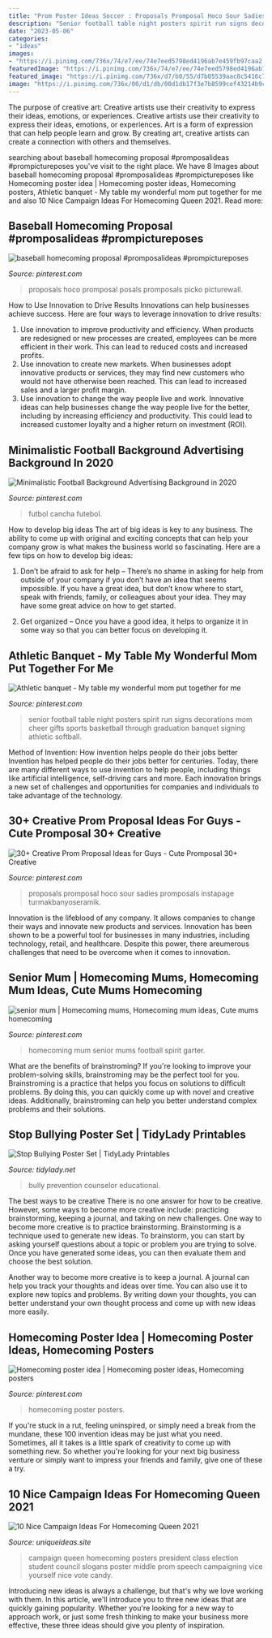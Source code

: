```yaml
---
title: "Prom Poster Ideas Soccer : Proposals Promposal Hoco Sour Sadies Promposals Instapage Turmakbanyoseramik"
description: "Senior football table night posters spirit run signs decorations mom cheer gifts sports basketball through graduation banquet signing athletic softball"
date: "2023-05-06"
categories:
- "ideas"
images:
- "https://i.pinimg.com/736x/74/e7/ee/74e7eed5798ed4196ab7e459fb97caa2.jpg"
featuredImage: "https://i.pinimg.com/736x/74/e7/ee/74e7eed5798ed4196ab7e459fb97caa2.jpg"
featured_image: "https://i.pinimg.com/736x/d7/b0/55/d7b05539aac8c5416c73ca046f977742.jpg"
image: "https://i.pinimg.com/736x/00/d1/db/00d1db17f3e7b8599cef43214b9c1cc5.jpg"
---
```



The purpose of creative art: Creative artists use their creativity to express their ideas, emotions, or experiences.
Creative artists use their creativity to express their ideas, emotions, or experiences. Art is a form of expression that can help people learn and grow. By creating art, creative artists can create a connection with others and themselves.

	

		
searching about baseball homecoming proposal #promposalideas #prompictureposes you've visit to the right place. We have 8 Images about baseball homecoming proposal #promposalideas #prompictureposes like Homecoming poster idea | Homecoming poster ideas, Homecoming posters, Athletic banquet - My table my wonderful mom put together for me and also 10 Nice Campaign Ideas For Homecoming Queen 2021. Read more:
		
    
## Baseball Homecoming Proposal #promposalideas #prompictureposes

<img loading=lazy src="https://i.pinimg.com/736x/1a/26/28/1a26285c38878dc647fb16de90ef5486.jpg" onerror="this.onerror=null;this.src='https://tse1.mm.bing.net/th?id=OIP.ZlX5pqycCymwhWX1p6bkdQHaJ3&amp;pid=15.1';" alt="baseball homecoming proposal #promposalideas #prompictureposes">

_Source: pinterest.com_

>proposals hoco promposal posals promposals picko picturewall. 

	

How to Use Innovation to Drive Results
Innovations can help businesses achieve success. Here are four ways to leverage innovation to drive results:
1. Use innovation to improve productivity and efficiency. When products are redesigned or new processes are created, employees can be more efficient in their work. This can lead to reduced costs and increased profits.
2. Use innovation to create new markets. When businesses adopt innovative products or services, they may find new customers who would not have otherwise been reached. This can lead to increased sales and a larger profit margin.
3. Use innovation to change the way people live and work. Innovative ideas can help businesses change the way people live for the better, including by increasing efficiency and productivity. This could lead to increased customer loyalty and a higher return on investment (ROI).

    
## Minimalistic Football Background Advertising Background In 2020

<img loading=lazy src="https://i.pinimg.com/736x/d7/b0/55/d7b05539aac8c5416c73ca046f977742.jpg" onerror="this.onerror=null;this.src='https://tse2.mm.bing.net/th?id=OIP.H1ld2Q0K5lqN5ryL02ahQQHaLH&amp;pid=15.1';" alt="Minimalistic Football Background Advertising Background in 2020">

_Source: pinterest.com_

>futbol cancha futebol. 

	

How to develop big ideas
The art of big ideas is key to any business. The ability to come up with original and exciting concepts that can help your company grow is what makes the business world so fascinating. Here are a few tips on how to develop big ideas:
1. Don’t be afraid to ask for help – There’s no shame in asking for help from outside of your company if you don’t have an idea that seems impossible. If you have a great idea, but don’t know where to start, speak with friends, family, or colleagues about your idea. They may have some great advice on how to get started.

2. Get organized – Once you have a good idea, it helps to organize it in some way so that you can better focus on developing it.

    
## Athletic Banquet - My Table My Wonderful Mom Put Together For Me

<img loading=lazy src="https://i.pinimg.com/736x/00/d1/db/00d1db17f3e7b8599cef43214b9c1cc5.jpg" onerror="this.onerror=null;this.src='https://tse4.mm.bing.net/th?id=OIP.TDMLd8svJJ2I1F85FDpKRwHaJ3&amp;pid=15.1';" alt="Athletic banquet - My table my wonderful mom put together for me">

_Source: pinterest.com_

>senior football table night posters spirit run signs decorations mom cheer gifts sports basketball through graduation banquet signing athletic softball. 

	

Method of Invention: How invention helps people do their jobs better
Invention has helped people do their jobs better for centuries. Today, there are many different ways to use invention to help people, including things like artificial intelligence, self-driving cars and more. Each innovation brings a new set of challenges and opportunities for companies and individuals to take advantage of the technology.

    
## 30+ Creative Prom Proposal Ideas For Guys - Cute Promposal 30+ Creative

<img loading=lazy src="https://i.pinimg.com/736x/8a/0f/30/8a0f30b4d87c4eca74595c0c4f75140a.jpg" onerror="this.onerror=null;this.src='https://tse3.mm.bing.net/th?id=OIP.5wf_hF4bM6nRxmWUZnHKrQHaJ3&amp;pid=15.1';" alt="30+ Creative Prom Proposal Ideas for Guys - Cute Promposal 30+ Creative">

_Source: pinterest.com_

>proposals promposal hoco sour sadies promposals instapage turmakbanyoseramik. 

	

Innovation is the lifeblood of any company. It allows companies to change their ways and innovate new products and services. Innovation has been shown to be a powerful tool for businesses in many industries, including technology, retail, and healthcare. Despite this power, there areumerous challenges that need to be overcome when it comes to innovation.

    
## Senior Mum | Homecoming Mums, Homecoming Mum Ideas, Cute Mums Homecoming

<img loading=lazy src="https://i.pinimg.com/originals/3e/f8/e1/3ef8e17d04786bd7cef8cc235da8c467.jpg" onerror="this.onerror=null;this.src='https://tse4.mm.bing.net/th?id=OIP.3dVczasK_nRBpeFp1L-RFgHaJ4&amp;pid=15.1';" alt="senior mum | Homecoming mums, Homecoming mum ideas, Cute mums homecoming">

_Source: pinterest.com_

>homecoming mum senior mums football spirit garter. 

	

What are the benefits of brainstroming?
If you're looking to improve your problem-solving skills, brainstroming may be the perfect tool for you. Brainstroming is a practice that helps you focus on solutions to difficult problems. By doing this, you can quickly come up with novel and creative ideas. Additionally, brainstroming can help you better understand complex problems and their solutions.

    
## Stop Bullying Poster Set | TidyLady Printables

<img loading=lazy src="http://cdn.shopify.com/s/files/1/0010/9599/1332/products/il_fullxfull.1983225603_qebm_1200x1200.jpg?v=1573998764" onerror="this.onerror=null;this.src='https://tse4.mm.bing.net/th?id=OIP.y9BE0_KWZjeY7ZcqMS6rlQHaHa&amp;pid=15.1';" alt="Stop Bullying Poster Set | TidyLady Printables">

_Source: tidylady.net_

>bully prevention counselor educational. 

	

The best ways to be creative
There is no one answer for how to be creative. However, some ways to become more creative include: practicing brainstorming, keeping a journal, and taking on new challenges.
One way to become more creative is to practice brainstorming. Brainstorming is a technique used to generate new ideas. To brainstorm, you can start by asking yourself questions about a topic or problem you are trying to solve. Once you have generated some ideas, you can then evaluate them and choose the best solution.

Another way to become more creative is to keep a journal. A journal can help you track your thoughts and ideas over time. You can also use it to explore new topics and problems. By writing down your thoughts, you can better understand your own thought process and come up with new ideas more easily.

    
## Homecoming Poster Idea | Homecoming Poster Ideas, Homecoming Posters

<img loading=lazy src="https://i.pinimg.com/736x/74/e7/ee/74e7eed5798ed4196ab7e459fb97caa2.jpg" onerror="this.onerror=null;this.src='https://tse3.mm.bing.net/th?id=OIP.ByaEfcvCS2oWE65m564lRAHaJ3&amp;pid=15.1';" alt="Homecoming poster idea | Homecoming poster ideas, Homecoming posters">

_Source: pinterest.com_

>homecoming poster posters. 

	

If you're stuck in a rut, feeling uninspired, or simply need a break from the mundane, these 100 invention ideas may be just what you need. Sometimes, all it takes is a little spark of creativity to come up with something new. So whether you're looking for your next big business venture or simply want to impress your friends and family, give one of these a try.

    
## 10 Nice Campaign Ideas For Homecoming Queen 2021

<img loading=lazy src="http://www.uniqueideas.site/wp-content/uploads/class-queen-campaign-do-it-yourself.jpg" onerror="this.onerror=null;this.src='https://tse2.mm.bing.net/th?id=OIP.nZTMhjtjUq9HAy72bGMDUAHaNL&amp;pid=15.1';" alt="10 Nice Campaign Ideas For Homecoming Queen 2021">

_Source: uniqueideas.site_

>campaign queen homecoming posters president class election student council slogans poster middle prom speech campaigning vice yourself nice vote candy. 

	

Introducing new ideas is always a challenge, but that's why we love working with them. In this article, we'll introduce you to three new ideas that are quickly gaining popularity. Whether you're looking for a new way to approach work, or just some fresh thinking to make your business more effective, these three ideas should give you plenty of inspiration.

